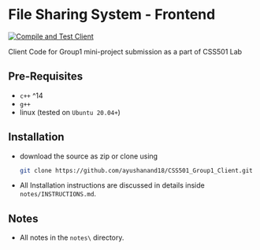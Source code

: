 # File Sharing System - Frontend

[![Compile and Test Client](https://github.com/ayushanand18/CSS501_Group1_Client/actions/workflows/c-cpp.yml/badge.svg)](https://github.com/ayushanand18/CSS501_Group1_Client/actions/workflows/c-cpp.yml)

Client Code for Group1 mini-project submission as a part of CSS501 Lab

## Pre-Requisites
* `c++` ^14
* `g++`
* linux (tested on `Ubuntu 20.04+`)

## Installation
* download the source as zip or clone using 
    ```sh
    git clone https://github.com/ayushanand18/CSS501_Group1_Client.git
    ```
+ All Installation instructions are discussed in details inside `notes/INSTRUCTIONS.md`.

## Notes
* All notes in the `notes\` directory.
